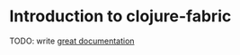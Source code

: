 # Introduction to clojure-fabric

TODO: write [great documentation](http://jacobian.org/writing/what-to-write/)
